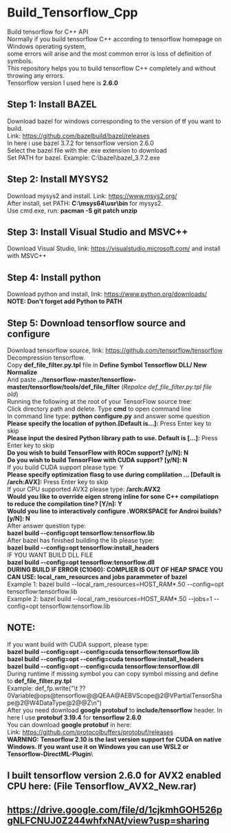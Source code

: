 # Build_Tensorflow_Cpp
Build tensorflow for C++ API \
Normally if you build tensorflow C++ according to tensorflow homepage on Windows operating system, \
some errors will arise and the most common error is loss of definition of symbols. \
This repository helps you to build tensorflow C++ completely and without throwing any errors. \
Tensorflow version I used here is **2.6.0**
## Step 1: Install BAZEL
Download bazel for windows corresponding to the version of tf you want to build.\
Link: https://github.com/bazelbuild/bazel/releases \
In here i use bazel 3.7.2 for tensorflow version 2.6.0\
Select the bazel file with the .exe extension to download \
Set PATH for bazel. Example: C:\bazel\bazel_3.7.2.exe
## Step 2: Install MYSYS2
Download mysys2 and install. Link: https://www.msys2.org/ \
After install, set PATH: **C:\msys64\usr\bin** for mysys2.\
Use cmd.exe, run: **pacman -S git patch unzip**
## Step 3: Install Visual Studio and MSVC++
Download Visual Studio, link: https://visualstudio.microsoft.com/ and install with MSVC++
## Step 4: Install python
Download python and install, link: https://www.python.org/downloads/ \
**NOTE: Don't forget add Python to PATH**
## Step 5: Download tensorflow source and configure
Download tensorflow source, link: https://github.com/tensorflow/tensorflow \
Decompression tensorflow.\
Copy **def_file_filter.py.tpl** file in **Define Symbol Tensorflow DLL/ New Normalize**\
And paste **../tensorflow-master/tensorflow-master/tensorflow/tools/def_file_filter** (_Repalce def_file_filter.py.tpl file old_)\
Running the following at the root of your TensorFlow source tree: \
Click directory path and delete. Type **cmd** to open command line\
In command line type: **python configure.py** and answer some question\
**Please specify the location of python.[Default is...]:** Press Enter key to skip \
**Please input the desired Python library path to use. Default is [...]:** Press Enter key to skip\
**Do you wish to build TensorFlow with ROCm support? [y/N]: N**\
**Do you wish to build TensorFlow with CUDA support? [y/N]: N**\
If you build CUDA support please type: Y\
**Please specify optimization flasg to use during complilation ... [Default is /arch:AVX]:** Press Enter key to skip\
If your CPU supported AVX2 please type: **/arch:AVX2**\
**Would you like to override eigen strong inline for sone C++ compilatiopn to reduce the compilation tine? [Y/n]: Y**\
**Would you line to interactively configure .WORKSPACE for Androi builds? [y/N]: N**\
After answer question type: \
**bazel build --config=opt tensorflow:tensorflow.lib**\
After bazel has finished building the lib please type:\
**bazel build --config=opt tensorflow:install_headers**\
IF YOU WANT BUILD DLL FILE\
**bazel build --config=opt tensorflow:tensorflow.dll**\
**DURING BUILD IF ERROR (C1060): COMPLIER IS OUT OF HEAP SPACE YOU CAN USE: local_ram_resources and jobs parammeter of bazel**\
Example 1: bazel build --local_ram_resources=HOST_RAM*.50 --config=opt tensorflow:tensorflow.lib\
Example 2: bazel build --local_ram_resources=HOST_RAM*.50 --jobs=1 --config=opt tensorflow:tensorflow.lib
## NOTE:
If you want build with CUDA support, please type: \
**bazel build --config=opt --config=cuda tensorflow:tensorflow.lib** \
**bazel build --config=opt --config=cuda tensorflow:install_headers** \
**bazel build --config=opt --config=cuda tensorflow:tensorflow.dll** \
During runtime if missing symbol you can copy symbol missing and define to **def_file_filter.py.tpl** \
Example: def_fp.write("\t ??0Variable@ops@tensorflow@@QEAA@AEBVScope@2@VPartialTensorShape@2@W4DataType@2@@Z\n") \
After you need download **google protobuf** to **include/tensorflow** header. In here I use **protobuf 3.19.4** for **tensorflow 2.6.0** \
You can download **google protobuf** in here: \
Link: https://github.com/protocolbuffers/protobuf/releases \
**WARNING: Tensorflow 2.10 is the last version support for CUDA on native Windows. If you want use it on Windows you can use WSL2 or Tensorflow-DirectML-Plugin**\
## I built tensorflow version 2.6.0 for AVX2 enabled CPU here: (File Tensorflow_AVX2_New.rar)
## https://drive.google.com/file/d/1cjkmhGOH526pgNLFCNUJ0Z244whfxNAt/view?usp=sharing

